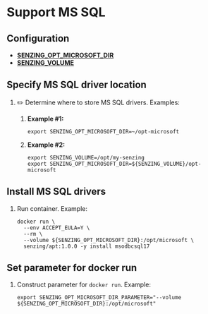 # Support MS SQL

## Configuration

- **[SENZING_OPT_MICROSOFT_DIR](https://github.com/Senzing/knowledge-base/blob/master/lists/environment-variables.md#senzing_opt_microsoft_dir)**
- **[SENZING_VOLUME](https://github.com/Senzing/knowledge-base/blob/master/lists/environment-variables.md#senzing_volume)**

## Specify MS SQL driver location

1. :pencil2: Determine where to store MS SQL drivers.
   Examples:

    1. **Example #1:**

        ```console
        export SENZING_OPT_MICROSOFT_DIR=~/opt-microsoft
        ```

    1. **Example #2:**

        ```console
        export SENZING_VOLUME=/opt/my-senzing
        export SENZING_OPT_MICROSOFT_DIR=${SENZING_VOLUME}/opt-microsoft
        ```

## Install MS SQL drivers

1. Run container.
   Example:

    ```console
    docker run \
      --env ACCEPT_EULA=Y \
      --rm \
      --volume ${SENZING_OPT_MICROSOFT_DIR}:/opt/microsoft \
      senzing/apt:1.0.0 -y install msodbcsql17
    ```

## Set parameter for docker run

1. Construct parameter for `docker run`.
   Example:

    ```console
    export SENZING_OPT_MICROSOFT_DIR_PARAMETER="--volume ${SENZING_OPT_MICROSOFT_DIR}:/opt/microsoft"
    ```
